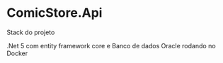 # ComicStore.Api

Stack do projeto

.Net 5 com entity framework core e Banco de dados Oracle rodando no Docker
